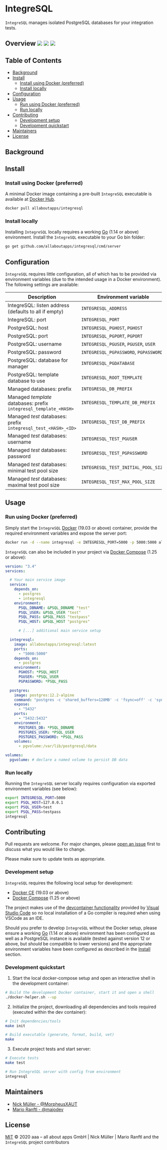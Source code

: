 # IntegreSQL

`IntegreSQL` manages isolated PostgreSQL databases for your integration tests.

## Overview [![](https://img.shields.io/badge/go.dev-reference-007d9c?logo=go&logoColor=white)](https://pkg.go.dev/github.com/allaboutapps/integresql?tab=doc) [![](https://goreportcard.com/badge/github.com/allaboutapps/integresql)](https://goreportcard.com/report/github.com/allaboutapps/integresql) ![](https://github.com/allaboutapps/integresql/workflows/build/badge.svg?branch=master)

## Table of Contents

- [Background](#background)
- [Install](#install)
    - [Install using Docker (preferred)](#install-using-docker-preferred)
    - [Install locally](#install-locally)
- [Configuration](#configuration)
- [Usage](#usage)
    - [Run using Docker (preferred)](#run-using-docker-preferred)
    - [Run locally](#run-locally)
- [Contributing](#contributing)
    - [Development setup](#development-setup)
    - [Development quickstart](#development-quickstart)
- [Maintainers](#maintainers)
- [License](#license)

## Background

## Install

### Install using Docker (preferred)

A minimal Docker image containing a pre-built `IntegreSQL` executable is available at [Docker Hub](https://hub.docker.com/r/allaboutapps/integresql).

```bash
docker pull allaboutapps/integresql
```

### Install locally

Installing `IntegreSQL` locally requires a working [Go](https://golang.org/dl/) (1.14 or above) environment. Install the `IntegreSQL` executable to your Go bin folder:

```bash
go get github.com/allaboutapps/integresql/cmd/server
```

## Configuration

`IntegreSQL` requires little configuration, all of which has to be provided via environment variables (due to the intended usage in a Docker environment). The following settings are available:

| Description                                                       | Environment variable                  | Default              | Required |
|-------------------------------------------------------------------|---------------------------------------|----------------------|----------|
| IntegreSQL: listen address (defaults to all if empty)             | `INTEGRESQL_ADDRESS`                  | `""`                 |          |
| IntegreSQL: port                                                  | `INTEGRESQL_PORT`                     | `5000`               |          |
| PostgreSQL: host                                                  | `INTEGRESQL_PGHOST`, `PGHOST`         | `"127.0.0.1"`        | Yes      |
| PostgreSQL: port                                                  | `INTEGRESQL_PGPORT`, `PGPORT`         | `5432`               |          |
| PostgreSQL: username                                              | `INTEGRESQL_PGUSER`, `PGUSER`, `USER` | `"postgres"`         | Yes      |
| PostgreSQL: password                                              | `INTEGRESQL_PGPASSWORD`, `PGPASSWORD` | `""`                 | Yes      |
| PostgreSQL: database for manager                                  | `INTEGRESQL_PGDATABASE`               | `"postgres"`         |          |
| PostgreSQL: template database to use                              | `INTEGRESQL_ROOT_TEMPLATE`            | `"template0"`        |          |
| Managed databases: prefix                                         | `INTEGRESQL_DB_PREFIX`                | `"integresql"`       |          |
| Managed *template* databases: prefix `integresql_template_<HASH>` | `INTEGRESQL_TEMPLATE_DB_PREFIX`       | `"template"`         |          |
| Managed *test* databases: prefix `integresql_test_<HASH>_<ID>`    | `INTEGRESQL_TEST_DB_PREFIX`           | `"test"`             |          |
| Managed *test* databases: username                                | `INTEGRESQL_TEST_PGUSER`              | PostgreSQL: username |          |
| Managed *test* databases: password                                | `INTEGRESQL_TEST_PGPASSWORD`          | PostgreSQL: password |          |
| Managed *test* databases: minimal test pool size                  | `INTEGRESQL_TEST_INITIAL_POOL_SIZE`   | `10`                 |          |
| Managed *test* databases: maximal test pool size                  | `INTEGRESQL_TEST_MAX_POOL_SIZE`       | `500`                |          |


## Usage

### Run using Docker (preferred)

Simply start the `IntegreSQL` [Docker](https://docs.docker.com/install/) (19.03 or above) container, provide the required environment variables and expose the server port:

```bash
docker run -d --name integresql -e INTEGRESQL_PORT=5000 -p 5000:5000 allaboutapps/integresql
```

`IntegreSQL` can also be included in your project via [Docker Compose](https://docs.docker.com/compose/install/) (1.25 or above):

```yaml
version: "3.4"
services:

  # Your main service image
  service:
    depends_on:
      - postgres
      - integresql
    environment:
      PSQL_DBNAME: &PSQL_DBNAME "test" 
      PSQL_USER: &PSQL_USER "test"
      PSQL_PASS: &PSQL_PASS "testpass"
      PSQL_HOST: &PSQL_HOST "postgres"

      # [...] additional main service setup

  integresql:
    image: allaboutapps/integresql:latest
    ports:
      - "5000:5000"
    depends_on:
      - postgres
    environment: 
      PGHOST: *PSQL_HOST
      PGUSER: *PSQL_USER
      PGPASSWORD: *PSQL_PASS

  postgres:
    image: postgres:12.2-alpine
    command: "postgres -c 'shared_buffers=128MB' -c 'fsync=off' -c 'synchronous_commit=off' -c 'full_page_writes=off' -c 'max_connections=100' -c 'client_min_messages=warning'" # not necessarily required, some performance optimization for rapid integration testing, validate parameters for own requirements
    expose:
      - "5432"
    ports:
      - "5432:5432"
    environment:
      POSTGRES_DB: *PSQL_DBNAME
      POSTGRES_USER: *PSQL_USER
      POSTGRES_PASSWORD: *PSQL_PASS
    volumes:
      - pgvolume:/var/lib/postgresql/data

volumes:
  pgvolume: # declare a named volume to persist DB data
```

### Run locally

Running the `IntegreSQL` server locally requires configuration via exported environment variables (see below):

```bash
export INTEGRESQL_PORT=5000
export PSQL_HOST=127.0.0.1
export PSQL_USER=test
export PSQL_PASS=testpass
integresql
```

## Contributing

Pull requests are welcome. For major changes, please [open an issue](https://github.com/allaboutapps/integresql/issues/new) first to discuss what you would like to change.

Please make sure to update tests as appropriate.

### Development setup

`IntegreSQL` requires the following local setup for development:

- [Docker CE](https://docs.docker.com/install/) (19.03 or above)
- [Docker Compose](https://docs.docker.com/compose/install/) (1.25 or above)

The project makes use of the [devcontainer functionality](https://code.visualstudio.com/docs/remote/containers) provided by [Visual Studio Code](https://code.visualstudio.com/) so no local installation of a Go compiler is required when using VSCode as an IDE.

Should you prefer to develop `IntegreSQL` without the Docker setup, please ensure a working [Go](https://golang.org/dl/) (1.14 or above) environment has been configured as well as a PostgreSQL instance is available (tested against version 12 or above, but *should* be compatible to lower versions) and the appropriate environment variables have been configured as described in the [Install](#install) section.

### Development quickstart

1. Start the local docker-compose setup and open an interactive shell in the development container:

```bash
# Build the development Docker container, start it and open a shell
./docker-helper.sh --up
```

2. Initialize the project, downloading all dependencies and tools required (executed within the dev container):

```bash
# Init dependencies/tools
make init

# Build executable (generate, format, build, vet)
make
```

3. Execute project tests and start server:

```bash
# Execute tests
make test

# Run IntegreSQL server with config from environment
integresql
```

## Maintainers

- [Nick Müller - @MorpheusXAUT](https://github.com/MorpheusXAUT)
- [Mario Ranftl - @majodev](https://github.com/majodev)

## License

[MIT](LICENSE) © 2020 aaa – all about apps GmbH | Nick Müller | Mario Ranftl and the `IntegreSQL` project contributors